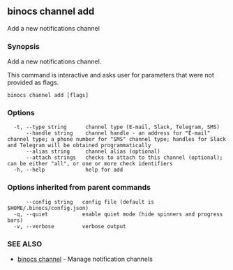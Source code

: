 ## binocs channel add

Add a new notifications channel

### Synopsis


Add a new notifications channel.

This command is interactive and asks user for parameters that were not provided as flags.


```
binocs channel add [flags]
```

### Options

```
  -t, --type string      channel type (E-mail, Slack, Telegram, SMS)
      --handle string    channel handle - an address for "E-mail" channel type; a phone number for "SMS" channel type; handles for Slack and Telegram will be obtained programmatically
      --alias string     channel alias (optional)
      --attach strings   checks to attach to this channel (optional); can be either "all", or one or more check identifiers
  -h, --help             help for add
```

### Options inherited from parent commands

```
      --config string   config file (default is $HOME/.binocs/config.json)
  -q, --quiet           enable quiet mode (hide spinners and progress bars)
  -v, --verbose         verbose output
```

### SEE ALSO

* [binocs channel](binocs_channel.md)	 - Manage notification channels


